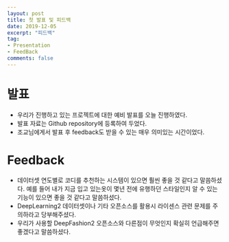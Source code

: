 ```yaml
---
layout: post
title: 첫 발표 및 피드백
date: 2019-12-05
excerpt: "피드백"
tag:
- Presentation
- FeedBack
comments: false
---
```

#  발표

+ 우리가 진행하고 있는 프로젝트에 대한 예비 발표를 오늘 진행하였다.
+ 발표 자료는 Github repository에 등록하여 두었다.
+ 조교님에게서 발표 후 feedback도 받을 수 있는 매우 의미있는 시간이었다.

# Feedback

+ 데이터셋 연도별로 코디를 추천하는 시스템이 있으면 훨씬 좋을 것 같다고 말씀하셨다. 예를 들어 내가 지금 입고 있는옷이 몇년 전에 유행하던 스타일인지 알 수 있는 기능이 있으면 좋을 것 같다고 말씀하셨다.
+ DeepLearning2 데이터셋이나 기타 오픈소스를 활용시 라이센스 관련 문제를 주의하라고 당부해주셨다.
+ 우리가 사용할 DeepFashion2 오픈소스와 다른점이 무엇인지 확실히 언급해주면 좋겠다고 말씀하셨다.
